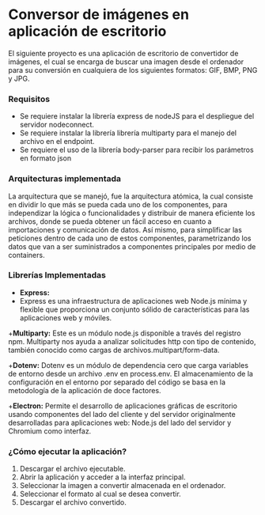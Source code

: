 Conversor de imágenes en aplicación de escritorio
=====================

El siguiente proyecto es una aplicación de escritorio de convertidor de imágenes, el cual se encarga de buscar una imagen desde el ordenador para su conversión en cualquiera de los siguientes formatos: GIF, BMP, PNG y JPG.

### Requisitos

+ Se requiere instalar la librería express de nodeJS para el despliegue del servidor nodeconnect.
+ Se requiere instalar la librería librería multiparty para el manejo del archivo en el endpoint.
+ Se requiere el uso de la librería body-parser para recibir los parámetros en formato json  

### Arquitecturas implementada

La arquitectura que se manejó, fue la arquitectura atómica, la cual consiste en dividir lo que más se pueda cada uno de los componentes, para independizar la lógica o funcionalidades y distribuir de manera eficiente los archivos, donde se pueda obtener un fácil acceso en cuanto a importaciones y comunicación de datos. Así mismo, para simplificar las peticiones dentro de cada uno de estos componentes, parametrizando los datos que van a ser suministrados a componentes principales por medio de containers.

### Librerías Implementadas
+ **Express:**
+  Express es una infraestructura de aplicaciones web Node.js mínima y flexible que proporciona un conjunto sólido de características para las aplicaciones web y móviles.

+**Multiparty:** 
Este es un módulo node.js disponible a través del registro npm. Multiparty nos ayuda a analizar solicitudes http con tipo de contenido, también conocido como cargas de archivos.multipart/form-data.

+**Dotenv:** 
Dotenv es un módulo de dependencia cero que carga variables de entorno desde un archivo .env en process.env. El almacenamiento de la configuración en el entorno por separado del código se basa en la metodología de la aplicación de doce factores.

+**Electron:**
Permite el desarrollo de aplicaciones gráficas de escritorio usando componentes del lado del cliente y del servidor originalmente desarrolladas para aplicaciones web: Node.js del lado del servidor y Chromium como interfaz.


### ¿Cómo ejecutar  la aplicación?

1. Descargar el archivo ejecutable.
2. Abrir la aplicación y acceder a la interfaz principal.
3. Seleccionar la imagen a convertir almacenada en el ordenador.
4. Seleccionar el formato al cual se desea convertir.
5. Descargar el archivo convertido.
